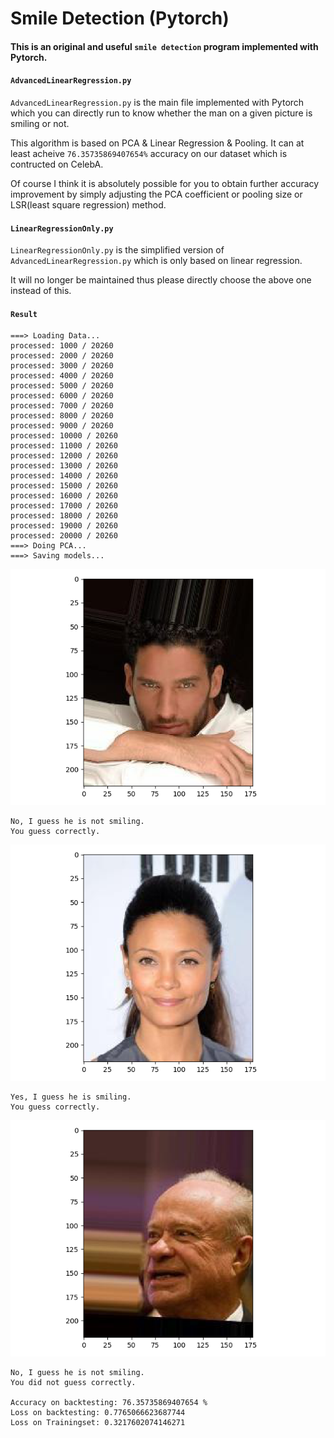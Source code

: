 # Smile Detection (Pytorch)

#### This is an original and useful `smile detection` program implemented with Pytorch.

#### `AdvancedLinearRegression.py`

`AdvancedLinearRegression.py` is the main file implemented with Pytorch which you can directly run to know whether the man on a given picture is smiling or not. 

This algorithm is based on PCA & Linear Regression & Pooling. It can at least acheive ```76.35735869407654%``` accuracy on our dataset which is contructed on CelebA. 

Of course I think it is absolutely possible for you to obtain further accuracy improvement by simply adjusting the PCA coefficient or pooling size or LSR(least square regression) method.

#### `LinearRegressionOnly.py`

`LinearRegressionOnly.py` is the simplified version of `AdvancedLinearRegression.py` which is only based on linear regression. 

It will no longer be maintained thus please directly choose the above one instead of this.

#### `Result`
```
===> Loading Data...
processed: 1000 / 20260
processed: 2000 / 20260
processed: 3000 / 20260
processed: 4000 / 20260
processed: 5000 / 20260
processed: 6000 / 20260
processed: 7000 / 20260
processed: 8000 / 20260
processed: 9000 / 20260
processed: 10000 / 20260
processed: 11000 / 20260
processed: 12000 / 20260
processed: 13000 / 20260
processed: 14000 / 20260
processed: 15000 / 20260
processed: 16000 / 20260
processed: 17000 / 20260
processed: 18000 / 20260
processed: 19000 / 20260
processed: 20000 / 20260
===> Doing PCA...
===> Saving models...
```

![1](https://github.com/NoOneUST/Smile-Detection-Pytorch-with-PCA-Linear-Regression-Pooling/blob/master/image/1.png)

```
No, I guess he is not smiling.
You guess correctly.
```

![2](https://github.com/NoOneUST/Smile-Detection-Pytorch-with-PCA-Linear-Regression-Pooling/blob/master/image/2.png)

```
Yes, I guess he is smiling.
You guess correctly.
```

![3](https://github.com/NoOneUST/Smile-Detection-Pytorch-with-PCA-Linear-Regression-Pooling/blob/master/image/3.png)

```
No, I guess he is not smiling.
You did not guess correctly.

Accuracy on backtesting: 76.35735869407654 %
Loss on backtesting: 0.7765066623687744
Loss on Trainingset: 0.3217602074146271
```

